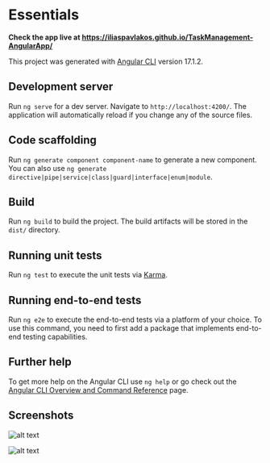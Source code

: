 # Essentials

**Check the app live at https://iliaspavlakos.github.io/TaskManagement-AngularApp/**

This project was generated with [Angular CLI](https://github.com/angular/angular-cli) version 17.1.2.

## Development server

Run `ng serve` for a dev server. Navigate to `http://localhost:4200/`. The application will automatically reload if you change any of the source files.

## Code scaffolding

Run `ng generate component component-name` to generate a new component. You can also use `ng generate directive|pipe|service|class|guard|interface|enum|module`.

## Build

Run `ng build` to build the project. The build artifacts will be stored in the `dist/` directory.

## Running unit tests

Run `ng test` to execute the unit tests via [Karma](https://karma-runner.github.io).

## Running end-to-end tests

Run `ng e2e` to execute the end-to-end tests via a platform of your choice. To use this command, you need to first add a package that implements end-to-end testing capabilities.

## Further help

To get more help on the Angular CLI use `ng help` or go check out the [Angular CLI Overview and Command Reference](https://angular.io/cli) page.

## Screenshots

![alt text](https://drive.usercontent.google.com/download?id=1cOKI1BDldrv7yIMz_3uSEvrrhiYLDP40)

![alt text](https://drive.usercontent.google.com/download?id=1WyAvAWHAbzZpeAZf7HXWsvJgLBmTdHmk)
